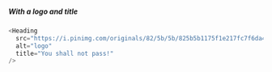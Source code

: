 ##### With a logo and title

```js
<Heading
  src="https://i.pinimg.com/originals/82/5b/5b/825b5b1175f1e217fc7f6da4314c426e.png"
  alt="logo"
  title="You shall not pass!"
/>
```

